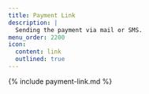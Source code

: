 ```yaml
---
title: Payment Link
description: |
  Sending the payment via mail or SMS.
menu_order: 2200
icon:
  content: link
  outlined: true
---
```


{% include payment-link.md %}
